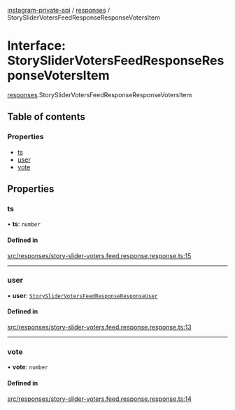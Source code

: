 [instagram-private-api](../../README.md) / [responses](../../modules/responses.md) / StorySliderVotersFeedResponseResponseVotersItem

# Interface: StorySliderVotersFeedResponseResponseVotersItem

[responses](../../modules/responses.md).StorySliderVotersFeedResponseResponseVotersItem

## Table of contents

### Properties

- [ts](StorySliderVotersFeedResponseResponseVotersItem.md#ts)
- [user](StorySliderVotersFeedResponseResponseVotersItem.md#user)
- [vote](StorySliderVotersFeedResponseResponseVotersItem.md#vote)

## Properties

### ts

• **ts**: `number`

#### Defined in

[src/responses/story-slider-voters.feed.response.response.ts:15](https://github.com/Nerixyz/instagram-private-api/blob/4971f34/src/responses/story-slider-voters.feed.response.response.ts#L15)

___

### user

• **user**: [`StorySliderVotersFeedResponseResponseUser`](StorySliderVotersFeedResponseResponseUser.md)

#### Defined in

[src/responses/story-slider-voters.feed.response.response.ts:13](https://github.com/Nerixyz/instagram-private-api/blob/4971f34/src/responses/story-slider-voters.feed.response.response.ts#L13)

___

### vote

• **vote**: `number`

#### Defined in

[src/responses/story-slider-voters.feed.response.response.ts:14](https://github.com/Nerixyz/instagram-private-api/blob/4971f34/src/responses/story-slider-voters.feed.response.response.ts#L14)
